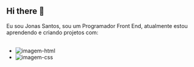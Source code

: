 ## Hi there 👋
Eu sou Jonas Santos, sou um Programador Front End, atualmente estou aprendendo e criando projetos com:
<br>
<br>
  - <img src="https://img.shields.io/badge/HTML5-E34F26?style=for-the-badge&logo=html5&logoColor=white" alt="imagem-html">
  - <img src="https://img.shields.io/badge/CSS3-1572B6?style=for-the-badge&logo=css3&logoColor=white" alt="imagem-css">
